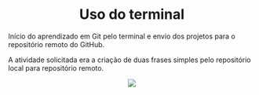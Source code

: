 <h1 align="center">
Uso do terminal
</h1>

Início do aprendizado em Git pelo terminal e envio dos projetos para o repositório remoto do GitHub.

A atividade solicitada era a criação de duas frases simples pelo repositório local para repositório remoto.

<p align="center">
<img src="https://pt.linux-console.net/common-images/linux-terminal-file-managers/Nnn-Terminal-File-Browser.png" />
</p>
